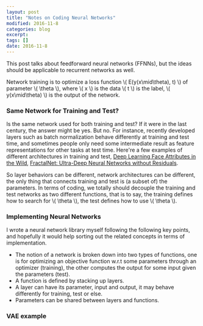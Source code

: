 ```yaml
---
layout: post
title: "Notes on Coding Neural Networks"
modified: 2016-11-8
categories: blog
excerpt:
tags: []
date: 2016-11-8
---
```


This post talks about feedforward neural networks (FFNNs), but the ideas should be applicable to recurrent networks as well.

Network training is to optimize a loss function \\( E(y(x\mid\theta), t) \\) of parameter \\( \theta \\), where \\( x \\) is the data \\( t \\) is the label, \\( y(x\mid\theta) \\) is the output of the network. 

### Same Network for Training and Test?
Is the same network used for both training and test? If it were in the last century, the answer might be yes. But no. 
For instance, recently developed layers such as batch normalization behave differently at training and test time, and sometimes people only need some intermediate result as feature representations for other tasks at test time. 
Here're a few examples of different architectures in training and test, [Deep Learning Face Attributes in the Wild](http://www.cv-foundation.org/openaccess/content_iccv_2015/papers/Liu_Deep_Learning_Face_ICCV_2015_paper.pdf), [FractalNet: Ultra-Deep Neural Networks without Residuals](https://arxiv.org/abs/1605.07648).

So layer behaviors can be different, network architectures can be different, 
the only thing that connects training and test is (a subset of) the parameters. 
In terms of coding, we totally should decouple the training and test networks as two different functions,
that is to say, the training defines how to search for \\( \theta \\), the test defines how to use \\( \theta \\).

### Implementing Neural Networks
I wrote a neural network library myself following the following key points, and hopefully it would help sorting out the related concepts in terms of implementation.  
- The notion of a network is broken down into two types of functions, 
one is for optimizing an objective function w.r.t some parameters through an optimizer (training), 
the other computes the output for some input given the parameters (test).
- A function is defined by stacking up layers.
- A layer can have its parameter, input and output, it may behave differently for training, test or else. 
- Parameters can be shared between layers and functions.

### VAE example
